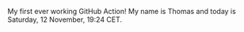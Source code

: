 My first ever working GitHub Action!
My name is Thomas and today is Saturday, 12 November, 19:24 CET. 
